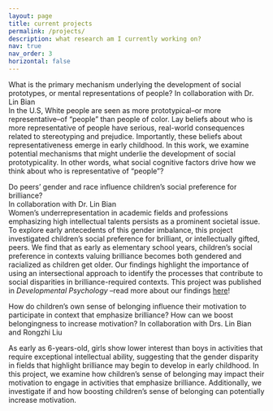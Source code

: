 ```yaml
---
layout: page
title: current projects
permalink: /projects/
description: what research am I currently working on?
nav: true
nav_order: 3
horizontal: false
---
```


What is the primary mechanism underlying the development of social prototypes, or mental representations of people?
In collaboration with Dr. Lin Bian  
In the U.S, White people are seen as more prototypical–or more representative–of “people” than people of color. Lay beliefs about who is more representative of people have serious, real-world consequences related to stereotyping and prejudice. Importantly, these beliefs about representativeness emerge in early childhood. In this work, we examine potential mechanisms that might underlie the development of social prototypicality. In other words, what social cognitive factors drive how we think about who is representative of “people”?  

Do peers’ gender and race influence children’s social preference for brilliance?  
In collaboration with Dr. Lin Bian   
Women’s underrepresentation in academic fields and professions emphasizing high intellectual talents persists as a prominent societal issue. To explore early antecedents of this gender imbalance, this project investigated children’s social preference for brilliant, or intellectually gifted, peers. We find that as early as elementary school years, children’s social preference in contexts valuing brilliance becomes both gendered and racialized as children get older. Our findings highlight the importance of using an intersectional approach to identify the processes that contribute to social disparities in brilliance-required contexts. This project was published in <em> Developmental Psychology </em>–read more about our findings [here](https://pubmed.ncbi.nlm.nih.gov/39172420/)!

How do children’s own sense of belonging influence their motivation to participate in context that emphasize brilliance? How can we boost belongingness to increase motivation?
In collaboration with Drs. Lin Bian and Rongzhi Liu

As early as 6-years-old, girls show lower interest than boys in activities that require exceptional intellectual ability, suggesting that the gender disparity in fields that highlight brilliance may begin to develop in early childhood.  In this project, we examine how children’s sense of belonging may impact their motivation to engage in activities that emphasize brilliance. Additionally, we investigate if and how boosting children’s sense of belonging can potentially increase motivation.   



